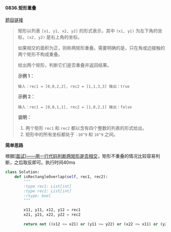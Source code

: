 #### 0836.矩形重叠

[题目链接](https://leetcode-cn.com/problems/rectangle-overlap/)

> 矩形以列表 `[x1, y1, x2, y2]` 的形式表示，其中 `(x1, y1)` 为左下角的坐标，`(x2, y2)` 是右上角的坐标。
>
> 如果相交的面积为正，则称两矩形重叠。需要明确的是，只在角或边接触的两个矩形不构成重叠。
>
> 给出两个矩形，判断它们是否重叠并返回结果。
>
> **示例 1：**
>
> `
> 输入：rec1 = [0,0,2,2], rec2 = [1,1,3,3]
> 输出：true
> `
>
> **示例 2：**
>
> `
> 输入：rec1 = [0,0,1,1], rec2 = [1,0,2,1]
> 输出：false
> `
>
> **说明：**
>
> 1. 两个矩形 `rec1` 和 `rec2` 都以含有四个整数的列表的形式给出。
> 2. 矩形中的所有坐标都处于 `-10^9` 和 `10^9` 之间。

**简单思路**

根据[[面试]——用一行代码判断两矩形是否相交](https://blog.csdn.net/lanchunhui/article/details/50547837)，矩形不重叠的情况比较容易判断，之后取反即可。执行时间40ms

```python
class Solution:
    def isRectangleOverlap(self, rec1, rec2):
        """
        :type rec1: List[int]
        :type rec2: List[int]
        :rtype: bool
        """
        
        x11, y11, x12, y12 = rec1
        x21, y21, x22, y22 = rec2
        
        return not ((x12 <= x21) or (y11 >= y22) or (x22 <= x11) or (y21 >= y12))
```

